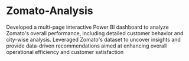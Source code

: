 # Zomato-Analysis
Developed a multi-page interactive Power BI dashboard to analyze Zomato's overall performance, including detailed customer behavior and city-wise analysis. 
Leveraged Zomato's dataset to uncover insights and provide data-driven recommendations aimed at enhancing overall operational efficiency and customer satisfaction
